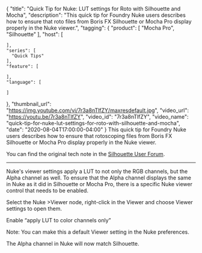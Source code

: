 {
  "title": "Quick Tip for Nuke: LUT settings for Roto with Silhouette and Mocha",
  "description": "This quick tip for Foundry Nuke users describes how to ensure that roto files from Boris FX Silhouette or Mocha Pro display properly in the Nuke viewer.",
  "tagging": {
    "product": [
      "Mocha Pro",
      "Silhouette"
    ],
    "host": [

    ],
    "series": [
      "Quick Tips"
    ],
    "feature": [

    ],
    "language": [

    ]
  },
  "thumbnail_url": "https://img.youtube.com/vi/7r3a8nTlfZY/maxresdefault.jpg",
  "video_url": "https://youtu.be/7r3a8nTlfZY",
  "video_id": "7r3a8nTlfZY",
  "video_name": "quick-tip-for-nuke-lut-settings-for-roto-with-silhouette-and-mocha",
  "date": "2020-08-04T17:00:00-04:00"
}
This quick tip for Foundry Nuke users describes how to ensure that rotoscoping files from Boris FX Silhouette or Mocha Pro display properly in the Nuke viewer.

You can find the original tech note in the [Silhouette User Forum](https://forum.borisfx.com/t/using-exported-silhouette-shapes-in-nuke-best-practices/8605).

***

Nuke's viewer settings apply a LUT to not only the RGB channels, but the Alpha channel as well. To ensure that the Alpha channel displays the same in Nuke as it did in Silhouette or Mocha Pro, there is a specific Nuke viewer control that needs to be enabled.

Select the Nuke >Viewer node, right-click in the Viewer and choose Viewer settings to open them.

Enable “apply LUT to color channels only”

Note: You can make this a default Viewer setting in the Nuke preferences.

The Alpha channel in Nuke will now match Silhouette.
